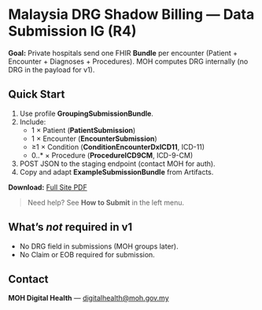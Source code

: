 # Malaysia DRG Shadow Billing — Data Submission IG (R4)

**Goal:** Private hospitals send one FHIR **Bundle** per encounter (Patient + Encounter + Diagnoses + Procedures). MOH computes DRG internally (no DRG in the payload for v1).

## Quick Start
1. Use profile **GroupingSubmissionBundle**.
2. Include:
   - 1 × Patient (**PatientSubmission**)
   - 1 × Encounter (**EncounterSubmission**)
   - ≥1 × Condition (**ConditionEncounterDxICD11**, ICD-11)
   - 0..* × Procedure (**ProcedureICD9CM**, ICD-9-CM)
3. POST JSON to the staging endpoint (contact MOH for auth).
4. Copy and adapt **ExampleSubmissionBundle** from Artifacts.

**Download:** [Full Site PDF](MYDRG-IG.pdf)

> Need help? See **How to Submit** in the left menu.

## What’s *not* required in v1
- No DRG field in submissions (MOH groups later).
- No Claim or EOB required for submission.

## Contact
**MOH Digital Health** — digitalhealth@moh.gov.my
